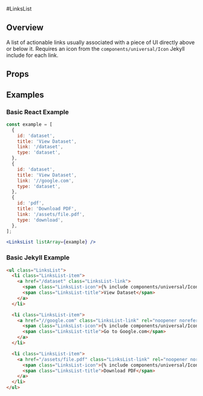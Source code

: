 #LinksList

## Overview

A list of actionable links usually associated with a piece of UI directly above or below it. Requires an icon from the `components/universal/Icon` Jekyll include for each link.

## Props


## Examples

### Basic React Example

```jsx
const example = [
  {
    id: 'dataset',
    title: 'View Dataset',
    link: '/dataset',
    type: 'dataset',
  },
  {
    id: 'dataset',
    title: 'View Dataset',
    link: '//google.com',
    type: 'dataset',
  },
  {
    id: 'pdf',
    title: 'Download PDF',
    link: '/assets/file.pdf',
    type: 'download',
  },
];

<LinksList listArray={example} />
```

### Basic Jekyll Example

```html
<ul class="LinksList">
  <li class="LinksList-item">
    <a href="/dataset" class="LinksList-link">
      <span class="LinksList-icon">{% include components/universal/Icon/index.html type="dataset" %}</span>
      <span class="LinksList-title">View Dataset</span>
    </a>
  </li>

  <li class="LinksList-item">
    <a href="//google.com" class="LinksList-link" rel="noopener noreferrer">
      <span class="LinksList-icon">{% include components/universal/Icon/index.html type="guide" %}</span>
      <span class="LinksList-title">Go to Google.com</span>
    </a>
  </li>

  <li class="LinksList-item">
    <a href="/assets/file.pdf" class="LinksList-link" rel="noopener noreferrer">
      <span class="LinksList-icon">{% include components/universal/Icon/index.html type="download" %}</span>
      <span class="LinksList-title">Download PDF</span>
    </a>
  </li>
</ul>
```